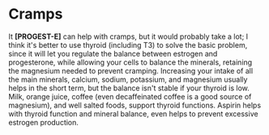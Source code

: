 # Cramps

It **[PROGEST-E]** can help with cramps, but it would probably take a lot; I think it's better to use thyroid (including T3) to solve the basic problem, since it will let you regulate the balance between estrogen and progesterone, while allowing your cells to balance the minerals, retaining the magnesium needed to prevent cramping. Increasing your intake of all the main minerals, calcium, sodium, potassium, and magnesium usually helps in the short term, but the balance isn't stable if your thyroid is low. Milk, orange juice, coffee (even decaffeinated coffee is a good source of magnesium), and well salted foods, support thyroid functions. Aspirin helps with thyroid function and mineral balance, even helps to prevent excessive estrogen production.